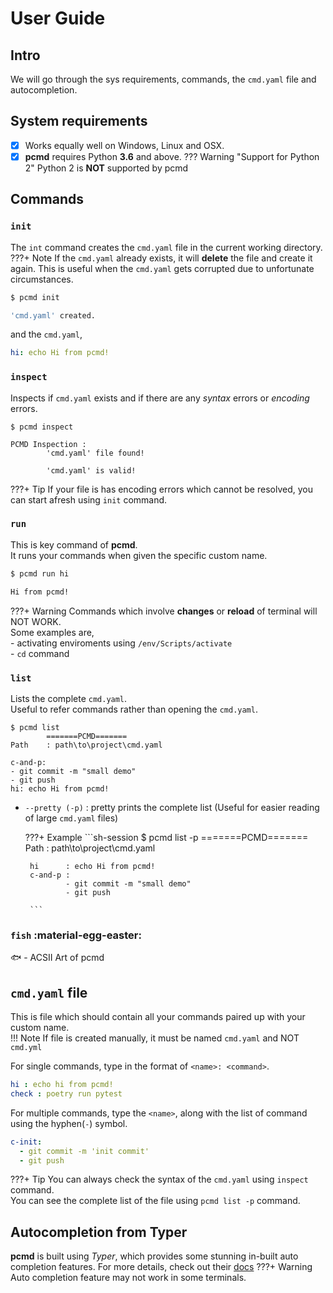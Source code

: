 # User Guide
## Intro
We will go through the sys requirements, commands, the `cmd.yaml` file and autocompletion.

## System requirements
 - [x] Works equally well on Windows, Linux and OSX.
 - [x] **pcmd** requires Python **3.6** and above.
??? Warning "Support for Python 2"
    Python 2 is **NOT** supported by pcmd
## Commands
### `init`
The `int` command creates the `cmd.yaml` file in the current working directory.  
???+ Note
    If the `cmd.yaml` already exists, it will **delete** the file and create it again.
    This is useful when the `cmd.yaml` gets corrupted due to unfortunate circumstances.  
```bash
$ pcmd init

'cmd.yaml' created.
```
and the `cmd.yaml`,
```yaml
hi: echo Hi from pcmd!
```
### `inspect`
Inspects if `cmd.yaml` exists and if there are any *syntax* errors or *encoding* errors.
```sh-ssession
$ pcmd inspect

PCMD Inspection : 
        'cmd.yaml' file found!

        'cmd.yaml' is valid!

```

???+ Tip
    If your file is has encoding errors which cannot be resolved, you can start afresh using `init` command.
### `run`
This is key command of **pcmd**.  
It runs your commands when given the specific custom name.
``` bash
$ pcmd run hi

Hi from pcmd!
```
???+ Warning
    Commands which involve **changes** or **reload** of terminal will NOT WORK.  
    Some examples are,  
    - activating enviroments using `/env/Scripts/activate`  
    - `cd` command

### `list`
Lists the complete `cmd.yaml`.  
Useful to refer commands rather than opening the `cmd.yaml`.  
```sh-session
$ pcmd list
        =======PCMD=======
Path    : path\to\project\cmd.yaml

c-and-p:
- git commit -m "small demo"
- git push
hi: echo Hi from pcmd!

```

 - `--pretty (-p)` : pretty prints the complete list (Useful for easier reading of large `cmd.yaml` files)

    ???+ Example
        ```sh-session
        $ pcmd list -p
                =======PCMD=======
        Path    : path\to\project\cmd.yaml

        hi      : echo Hi from pcmd!
        c-and-p :
                - git commit -m "small demo"
                - git push

        ```

### `fish`  :material-egg-easter:
:fish: - ACSII Art of pcmd

## `cmd.yaml` file
This is file which should contain all your commands paired up with your custom name.  
!!! Note 
    If file is created manually, it must be named `cmd.yaml` and NOT `cmd.yml`

For single commands, type in the format of `<name>: <command>`.
```yaml
hi : echo hi from pcmd!
check : poetry run pytest 
```

For multiple commands, type the `<name>`, along with the list of command using the hyphen(`-`) symbol. 
```yaml
c-init:
  - git commit -m 'init commit'
  - git push
```
???+ Tip
    You can always check the syntax of the `cmd.yaml` using `inspect` command.  
    You can see the complete list of the file using `pcmd list -p` command.


## Autocompletion from Typer
**pcmd** is built using *Typer*, which provides some stunning in-built auto completion features.
For more details, check out their <a href="https://typer.tiangolo.com/tutorial/options/autocompletion/" class="link" target="_blank">docs</a>
???+ Warning
    Auto completion feature may not work in some terminals.
